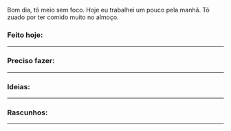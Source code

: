 Bom dia, tô meio sem foco. Hoje eu trabalhei um pouco pela manhã. Tô zuado por ter comido muito no almoço.

### Feito hoje:

---

### Preciso fazer:


---

### Ideias:


---

### Rascunhos:


---